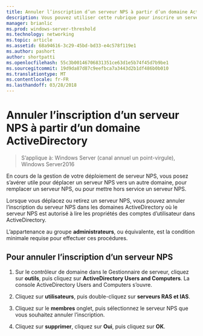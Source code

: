 ```yaml
---
title: Annuler l’inscription d’un serveur NPS à partir d’un domaine ActiveDirectory
description: Vous pouvez utiliser cette rubrique pour inscrire un serveur exécutant le serveur NPS dans Windows Server2016dans le domaine par défaut du serveur NPS ou dans un autre domaine.
manager: brianlic
ms.prod: windows-server-threshold
ms.technology: networking
ms.topic: article
ms.assetid: 68a94616-3c29-45bd-bd33-e4c578f119e1
ms.author: pashort
author: shortpatti
ms.openlocfilehash: 55c3b00146706831351ce63d1e5b74f45d7b9be1
ms.sourcegitcommit: 19d9da87d87c9eefbca7a3443d2b1df486b0b010
ms.translationtype: MT
ms.contentlocale: fr-FR
ms.lasthandoff: 03/28/2018
---
```

# <a name="unregister-an-nps-server-from-an-active-directory-domain"></a>Annuler l’inscription d’un serveur NPS à partir d’un domaine ActiveDirectory

>S’applique à: Windows Server (canal annuel un point-virgule), Windows Server2016

En cours de la gestion de votre déploiement de serveur NPS, vous posez s’avérer utile pour déplacer un serveur NPS vers un autre domaine, pour remplacer un serveur NPS, ou pour mettre hors service un serveur NPS. 

Lorsque vous déplacez ou retirez un serveur NPS, vous pouvez annuler l’inscription du serveur NPS dans les domaines ActiveDirectory où le serveur NPS est autorisé à lire les propriétés des comptes d’utilisateur dans ActiveDirectory.

L’appartenance au groupe **administrateurs**, ou équivalente, est la condition minimale requise pour effectuer ces procédures.

## <a name="to-unregister-an-nps-server"></a>Pour annuler l’inscription d’un serveur NPS

1. Sur le contrôleur de domaine dans le Gestionnaire de serveur, cliquez sur **outils**, puis cliquez sur **ActiveDirectory Users and Computers**. La console ActiveDirectory Users and Computers s’ouvre.

2. Cliquez sur **utilisateurs**, puis double-cliquez sur **serveurs RAS et IAS**.

3. Cliquez sur le **membres** onglet, puis sélectionnez le serveur NPS que vous souhaitez annuler l’inscription.

4. Cliquez sur **supprimer**, cliquez sur **Oui**, puis cliquez sur **OK**.

